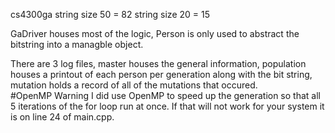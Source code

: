 cs4300ga
string size 50 = 82
string size 20 = 15

GaDriver houses most of the logic, Person is only used to abstract the bitstring into a
managble object.

There are 3 log files, master houses the general information, population houses a printout
of each person per generation along with the bit string, mutation holds a record of all
of the mutations that occured.  
#OpenMP Warning
I did use OpenMP to speed up the generation so that all 5
iterations of the for loop run at once.  If that will not work for your system it is on 
line 24 of main.cpp.